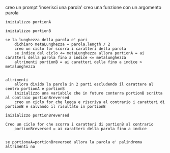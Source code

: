 <!-- //! Palidroma
Chiedere all’utente di inserire una parola
Creare una funzione per capire se la parola inserita è palindroma -->

creo un prompt 'inserisci una parola'
creo una funzione con un argomento parola

    inizializzo portionA

    inizializzo portionB

    se la lunghezza della parola e' pari 
        dichiaro metaLunghezza = parola.length / 2
        creo un ciclo for scorra i caratteri della parola
        se indice del ciclo <= metaLunghezza allora portionA = ai caratteri della parola fino a indice <= metalunghezza
        altrimenti portionB = ai caratteri della fino a indice > metalunghezza


    altrimenti
        allora divido la parola in 2 parti escludendo il carattere al centro portionA e portionB
        inizializzo una variabile che in futuro conterra portionB scritta al contraio portionBreversed
        creo un ciclo for che legga e riscriva al contrario i caratteri di portionB e salvando il risultato in portionB
    
    inizializzo portionBreversed

    Creo un ciclo for che scorra i caratteri di portionB al contrario
        portionBreversed = ai caratteri della parola fino a indice
        

    se portionaA=portionBreversed allora la parola e' palindroma
    altrimenti no